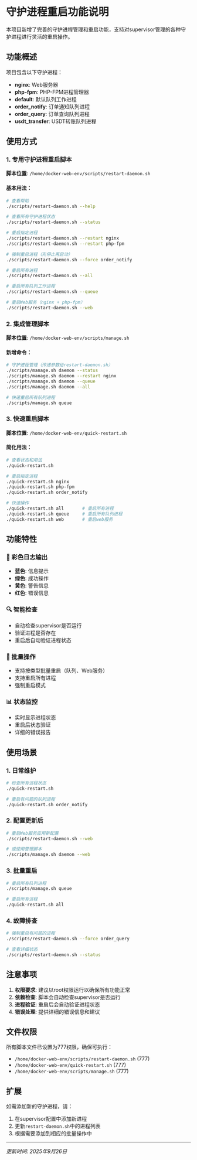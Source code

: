 # 守护进程重启功能说明

本项目新增了完善的守护进程管理和重启功能，支持对supervisor管理的各种守护进程进行灵活的重启操作。

## 功能概述

项目包含以下守护进程：
- **nginx**: Web服务器
- **php-fpm**: PHP-FPM进程管理器
- **default**: 默认队列工作进程
- **order_notify**: 订单通知队列进程
- **order_query**: 订单查询队列进程
- **usdt_transfer**: USDT转账队列进程

## 使用方式

### 1. 专用守护进程重启脚本

**脚本位置**: `/home/docker-web-env/scripts/restart-daemon.sh`

#### 基本用法：
```bash
# 查看帮助
./scripts/restart-daemon.sh --help

# 查看所有守护进程状态
./scripts/restart-daemon.sh --status

# 重启指定进程
./scripts/restart-daemon.sh --restart nginx
./scripts/restart-daemon.sh --restart php-fpm

# 强制重启进程（先停止再启动）
./scripts/restart-daemon.sh --force order_notify

# 重启所有进程
./scripts/restart-daemon.sh --all

# 重启所有队列工作进程
./scripts/restart-daemon.sh --queue

# 重启Web服务（nginx + php-fpm）
./scripts/restart-daemon.sh --web
```

### 2. 集成管理脚本

**脚本位置**: `/home/docker-web-env/scripts/manage.sh`

#### 新增命令：
```bash
# 守护进程管理（传递参数给restart-daemon.sh）
./scripts/manage.sh daemon --status
./scripts/manage.sh daemon --restart nginx
./scripts/manage.sh daemon --queue
./scripts/manage.sh daemon --all

# 快速重启所有队列进程
./scripts/manage.sh queue
```

### 3. 快速重启脚本

**脚本位置**: `/home/docker-web-env/quick-restart.sh`

#### 简化用法：
```bash
# 查看状态和用法
./quick-restart.sh

# 重启指定进程
./quick-restart.sh nginx
./quick-restart.sh php-fpm
./quick-restart.sh order_notify

# 快速操作
./quick-restart.sh all       # 重启所有进程
./quick-restart.sh queue     # 重启所有队列进程
./quick-restart.sh web       # 重启web服务
```

## 功能特性

### 🎨 彩色日志输出
- **蓝色**: 信息提示
- **绿色**: 成功操作
- **黄色**: 警告信息
- **红色**: 错误信息

### 🔍 智能检查
- 自动检查supervisor是否运行
- 验证进程是否存在
- 重启后自动验证进程状态

### 🚀 批量操作
- 支持按类型批量重启（队列、Web服务）
- 支持重启所有进程
- 强制重启模式

### 📊 状态监控
- 实时显示进程状态
- 重启后状态验证
- 详细的错误报告

## 使用场景

### 1. 日常维护
```bash
# 检查所有进程状态
./quick-restart.sh

# 重启有问题的队列进程
./quick-restart.sh order_notify
```

### 2. 配置更新后
```bash
# 重启Web服务应用新配置
./scripts/restart-daemon.sh --web

# 或使用管理脚本
./scripts/manage.sh daemon --web
```

### 3. 批量重启
```bash
# 重启所有队列进程
./scripts/manage.sh queue

# 重启所有进程
./quick-restart.sh all
```

### 4. 故障排查
```bash
# 强制重启有问题的进程
./scripts/restart-daemon.sh --force order_query

# 查看详细状态
./scripts/restart-daemon.sh --status
```

## 注意事项

1. **权限要求**: 建议以root权限运行以确保所有功能正常
2. **依赖检查**: 脚本会自动检查supervisor是否运行
3. **进程验证**: 重启后会自动验证进程状态
4. **错误处理**: 提供详细的错误信息和建议

## 文件权限

所有脚本文件已设置为777权限，确保可执行：
- `/home/docker-web-env/scripts/restart-daemon.sh` (777)
- `/home/docker-web-env/quick-restart.sh` (777)
- `/home/docker-web-env/scripts/manage.sh` (777)

## 扩展

如需添加新的守护进程，请：
1. 在supervisor配置中添加新进程
2. 更新`restart-daemon.sh`中的进程列表
3. 根据需要添加到相应的批量操作中

---

*更新时间: 2025年9月26日*